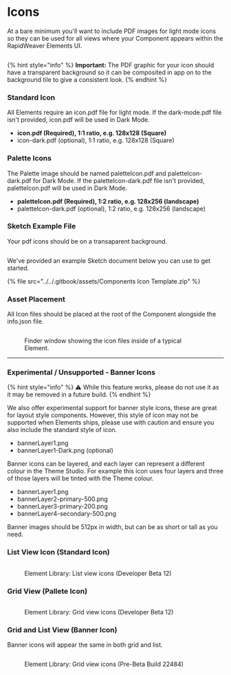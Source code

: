 # Icons

At a bare minimum you'll want to include PDF images for light mode icons so they can be used for all views where your Component appears within the RapidWeaver Elements UI.&#x20;

<figure><img src="../../.gitbook/assets/CleanShot 2024-10-18 at 5 .36.55.gif" alt=""><figcaption></figcaption></figure>

{% hint style="info" %}
**Important:** The PDF graphic for your icon should have a transparent background so it can be composited in app on to the background tile to give a consistent look.
{% endhint %}

### Standard Icon

All Elements require an icon.pdf file for light mode. If the dark-mode.pdf file isn't provided, icon.pdf will be used in Dark Mode.

* **icon.pdf (Required), 1:1 ratio, e.g. 128x128 (Square)**
* icon-dark.pdf (optional), 1:1 ratio, e.g. 128x128 (Square)

### Palette Icons

The Palette image should be named paletteIcon.pdf and paletteIcon-dark.pdf for Dark Mode. If the paletteIcon-dark.pdf file isn't provided, paletteIcon.pdf will be used in Dark Mode.

* **paletteIcon.pdf (Required), 1:2 ratio, e.g. 128x256 (landscape)**
* paletteIcon-dark.pdf (optional), 1:2 ratio, e.g. 128x256 (landscape)

### Sketch Example File

Your pdf icons should be on a transaparent background.

<figure><img src="../../.gitbook/assets/CleanShot 2024-08-21 at 11 .39.38@2x.png" alt=""><figcaption></figcaption></figure>

We've provided an example Sketch document below you can use to get started.

{% file src="../../.gitbook/assets/Components Icon Template.zip" %}

### Asset Placement

All Icon files should be placed at the root of the Component alongside the info.json file.

<figure><img src="../../.gitbook/assets/CleanShot 2024-10-18 at 5 .29.48@2x.png" alt=""><figcaption><p>Finder window showing the icon files inside of a typical Element.</p></figcaption></figure>



***

### Experimental / Unsupported - Banner Icons

{% hint style="info" %}
⚠️ While this feature works, please do not use it as it may be removed in a future build.
{% endhint %}

We also offer experimental support for banner style icons, these are great for layout style components. However, this style of icon may not be supported when Elements ships, please use with caution and ensure you also include the standard style of icon.

* bannerLayer1.png
* bannerLayer1-Dark.png (optional)

Banner icons can be layered, and each layer can represent a different colour in the Theme Studio. For example this icon uses four layers and three of those layers will be tinted with the Theme colour.

* bannerLayer1.png
* bannerLayer2-primary-500.png
* bannerLayer3-primary-200.png
* bannerLayer4-secondary-500.png

Banner images should be 512px in width, but can be as short or tall as you need.

### **List View Icon** (Standard Icon)

<figure><img src="../../.gitbook/assets/CleanShot 2023-08-05 at 10 .46.36@2x (1).png" alt=""><figcaption><p>Element Library: List view icons (Developer Beta 12)</p></figcaption></figure>

### Grid View (Pallete Icon)

<figure><img src="../../.gitbook/assets/CleanShot 2023-08-05 at 10 .46.30@2x.png" alt=""><figcaption><p>Element Library: Grid view icons (Developer Beta 12)</p></figcaption></figure>

### Grid and List View (Banner Icon)

Banner icons will appear the same in both grid and list.

<figure><img src="../../.gitbook/assets/CleanShot 2024-05-12 at 6 .51.51@2x (1).png" alt=""><figcaption><p>Element Library: Grid view icons (Pre-Beta Build 22484)</p></figcaption></figure>



